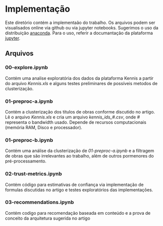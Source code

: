 # Implementação

Este diretório contém a implementaão do trabalho. Os arquivos podem ser visualisados online via github ou via jupyter notebooks.
Sugerimos o uso da distribuição [anaconda](https://www.anaconda.com/distribution/). Para o uso, referir a documantação da plataforma [jupyter](https://jupyter.org/documentation).

## Arquivos

### 00-explore.ipynb

Contém uma analise exploratória dos dados da plataforma Kennis a partir do arquivo *Kennis.xls* e alguns testes preliminares de possíveis metodos de clusterização.

### 01-preproc-a.ipynb

Contém a clusterização dos titulos de obras conforme discutido no artigo. Lê o arquivo *Kennis.xls* e cria um arquivo *kennis_ids_#.csv*, onde *#* representa o bandwidth usado. Depende de recursos computacionais (memória RAM, Disco e processador).

### 01-preproc-b.ipynb

Contém uma análise da clusterização de *01-preproc-a.ipynb*  e a filtragem de obras que são irrelevantes ao trabalho, além de outros pormenores do pré-processamento.

### 02-trust-metrics.ipynb

Contém código para estimativas de confiança via implementação de formulas discutidas no artigo e testes exploratórios das implementações.


### 03-recommendations.ipynb

Contém codigo para recomendação baseada em conteúdo e a prova de conceito da arquitetura sugerida no artigo
